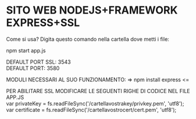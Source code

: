 ﻿# SITO WEB NODEJS+FRAMEWORK EXPRESS+SSL


Come si usa?
Digita questo comando nella cartella dove metti i file:

npm start app.js

DEFAULT PORT SSL: 3543
<br>
DEFAULT PORT: 3580

MODULI NECESSARI AL SUO FUNZIONAMENTO:
=> npm install express <=

PER ABILITARE SSL MODIFICARE LE SEGUENTI RIGHE DI CODICE NEL FILE APP.JS
<br>
var privateKey = fs.readFileSync('/cartellavostrakey/privkey.pem', 'utf8');
<br>
var certificate = fs.readFileSync('/cartellavostrocert/cert.pem', 'utf8');
